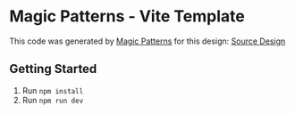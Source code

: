 # Magic Patterns - Vite Template

This code was generated by [Magic Patterns](https://magicpatterns.com) for this design: [Source Design](https://magicpatterns.com/c/ctvekhghbqqjkqzgkbta8v)

## Getting Started

1. Run `npm install`
2. Run `npm run dev`

